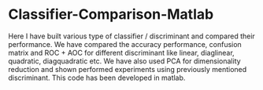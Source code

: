# Classifier-Comparison-Matlab
Here I have built various type of classifier / discriminant and compared their performance. We have compared the accuracy performance, confusion matrix and ROC + AOC for different discriminant like linear, diaglinear, quadratic, diagquadratic etc. We have also used PCA for dimensionality reduction and shown performed experiments using previously mentioned discriminant. This code has been developed in matlab.
